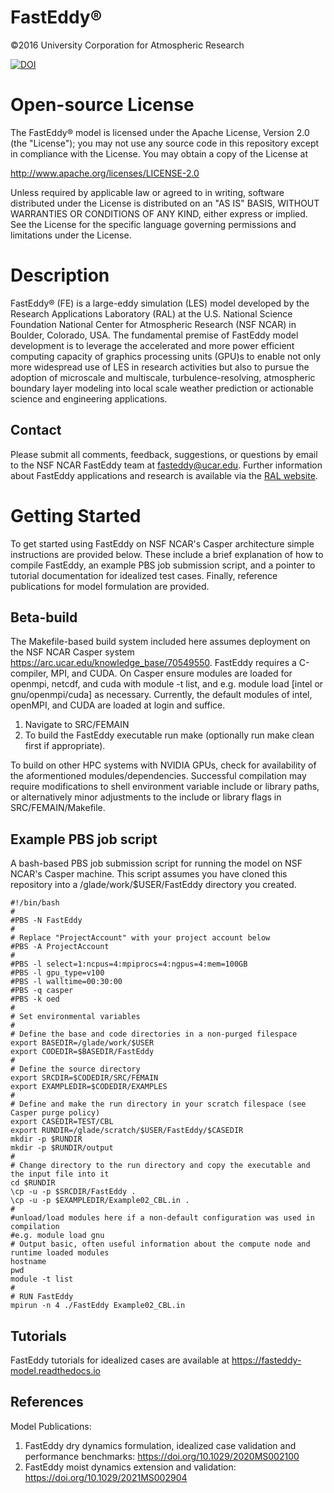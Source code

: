 # FastEddy® 
©2016 University Corporation for Atmospheric Research

[![DOI](https://zenodo.org/badge/DOI/10.5281/zenodo.11042755.svg)](https://doi.org/10.5281/zenodo.11042755)

# Open-source License 
The FastEddy® model is licensed under the Apache License, Version 2.0 (the "License");
you may not use any source code in this repository except in compliance with the License.
You may obtain a copy of the License at

http://www.apache.org/licenses/LICENSE-2.0

Unless required by applicable law or agreed to in writing, software
distributed under the License is distributed on an "AS IS" BASIS,
WITHOUT WARRANTIES OR CONDITIONS OF ANY KIND, either express or implied.
See the License for the specific language governing permissions and
limitations under the License.

# Description
FastEddy® (FE) is a large-eddy simulation (LES) model developed by the Research Applications Laboratory (RAL) at the U.S. National Science Foundation National Center for Atmospheric Research (NSF NCAR) in Boulder, Colorado, USA. The fundamental premise of FastEddy model development is to leverage the accelerated and more power efficient computing capacity of graphics processing units (GPU)s to enable not only more widespread use of LES in research activities but also to pursue the adoption of microscale and multiscale, turbulence-resolving, atmospheric boundary layer modeling into local scale weather prediction or actionable science and engineering applications.

## Contact
Please submit all comments, feedback, suggestions, or questions by email to the NSF NCAR FastEddy team at [fasteddy@ucar.edu](fasteddy@ucar.edu). Further information about FastEddy applications and research is available via the [RAL website](https://ral.ucar.edu/solutions/products/fasteddy). 

# Getting Started
To get started using FastEddy on NSF NCAR's Casper architecture simple instructions are provided below. These include a brief explanation of how to compile FastEddy, an example PBS job submission script, and a pointer to tutorial documentation for idealized test cases. Finally, reference publications for model formulation are provided.

## Beta-build
The Makefile-based build system included here assumes deployment on the NSF NCAR Casper system https://arc.ucar.edu/knowledge_base/70549550. FastEddy requires a C-compiler, MPI, and CUDA. On Casper ensure modules are loaded for openmpi, netcdf, and cuda with module -t list, and e.g. module load [intel or gnu/openmpi/cuda] as necessary. Currently, the default modules of intel, openMPI, and CUDA are loaded at login and suffice.

1. Navigate to SRC/FEMAIN
2. To build the FastEddy executable run make (optionally run make clean first if appropriate).

To build on other HPC systems with NVIDIA GPUs, check for availability of the aformentioned modules/dependencies. Successful compilation may require modifications to shell environment variable include or library paths, or alternatively minor adjustments to the include or library flags in SRC/FEMAIN/Makefile.    

## Example PBS job script
A bash-based PBS job submission script for running the model on NSF NCAR's Casper machine. This script assumes you have cloned this repository into a /glade/work/$USER/FastEddy directory you created.
```
#!/bin/bash
#
#PBS -N FastEddy 
#
# Replace "ProjectAccount" with your project account below 
#PBS -A ProjectAccount
#
#PBS -l select=1:ncpus=4:mpiprocs=4:ngpus=4:mem=100GB
#PBS -l gpu_type=v100
#PBS -l walltime=00:30:00
#PBS -q casper
#PBS -k oed
#
# Set environmental variables 
#
# Define the base and code directories in a non-purged filespace
export BASEDIR=/glade/work/$USER
export CODEDIR=$BASEDIR/FastEddy
#
# Define the source directory
export SRCDIR=$CODEDIR/SRC/FEMAIN
export EXAMPLEDIR=$CODEDIR/EXAMPLES
#
# Define and make the run directory in your scratch filespace (see Casper purge policy)
export CASEDIR=TEST/CBL
export RUNDIR=/glade/scratch/$USER/FastEddy/$CASEDIR
mkdir -p $RUNDIR
mkdir -p $RUNDIR/output
#
# Change directory to the run directory and copy the executable and the input file into it
cd $RUNDIR
\cp -u -p $SRCDIR/FastEddy .
\cp -u -p $EXAMPLEDIR/Example02_CBL.in .
#
#unload/load modules here if a non-default configuration was used in compilation
#e.g. module load gnu
# Output basic, often useful information about the compute node and runtime loaded modules 
hostname
pwd
module -t list
#
# RUN FastEddy
mpirun -n 4 ./FastEddy Example02_CBL.in
```

## Tutorials 
FastEddy tutorials for idealized cases are available at https://fasteddy-model.readthedocs.io

## References
Model Publications: 
1. FastEddy dry dynamics formulation, idealized case validation and performance benchmarks: https://doi.org/10.1029/2020MS002100
2. FastEddy moist dynamics extension and validation: https://doi.org/10.1029/2021MS002904  
